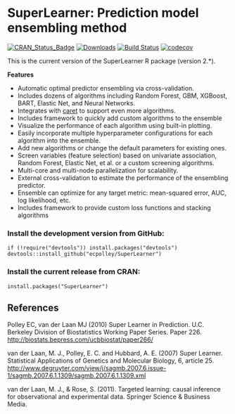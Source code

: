 # SuperLearner: Prediction model ensembling method

[![CRAN_Status_Badge](http://www.r-pkg.org/badges/version/SuperLearner)](http://cran.r-project.org/web/packages/SuperLearner)
[![Downloads](http://cranlogs.r-pkg.org/badges/SuperLearner)](http://cran.rstudio.com/package=SuperLearner)
[![Build Status](https://travis-ci.org/ecpolley/SuperLearner.svg?branch=master)](https://travis-ci.org/ecpolley/SuperLearner)
[![codecov](https://codecov.io/gh/ecpolley/SuperLearner/branch/master/graph/badge.svg)](https://codecov.io/gh/ecpolley/SuperLearner)

This is the current version of the SuperLearner R package (version 2.*).

**Features**
* Automatic optimal predictor ensembling via cross-validation.
* Includes dozens of algorithms including Random Forest, GBM, XGBoost, BART, Elastic Net, and Neural Networks.
* Integrates with [caret](http://github.com/topepo/caret) to support even more algorithms.
* Includes framework to quickly add custom algorithms to the ensemble
* Visualize the performance of each algorithm using built-in plotting.
* Easily incorporate multiple hyperparameter configurations for each algorithm into the ensemble.
* Add new algorithms or change the default parameters for existing ones.
* Screen variables (feature selection) based on univariate association, Random Forest, Elastic Net, et al. or a custom screening algorithms.
* Multi-core and multi-node parallelization for scalability.
* External cross-validation to estimate the performance of the ensembling predictor.
* Ensemble can optimize for any target metric: mean-squared error, AUC, log likelihood, etc.
* Includes framework to provide custom loss functions and stacking algorithms

### Install the development version from GitHub:

```
if (!require("devtools")) install.packages("devtools")
devtools::install_github("ecpolley/SuperLearner")
```

### Install the current release from CRAN:
```
install.packages("SuperLearner")
```

[devtools]: https://github.com/hadley/devtools
[CRAN]: https://cran.r-project.org/web/packages/SuperLearner/index.html

## References

Polley EC, van der Laan MJ (2010) Super Learner in Prediction. U.C. Berkeley Division of Biostatistics Working Paper Series. Paper 226. <http://biostats.bepress.com/ucbbiostat/paper266/>

van der Laan, M. J., Polley, E. C. and Hubbard, A. E. (2007) Super Learner. Statistical Applications of Genetics and Molecular Biology, 6, article 25. <http://www.degruyter.com/view/j/sagmb.2007.6.issue-1/sagmb.2007.6.1.1309/sagmb.2007.6.1.1309.xml>

van der Laan, M. J., & Rose, S. (2011). Targeted learning: causal inference for observational and experimental data. Springer Science & Business Media.
